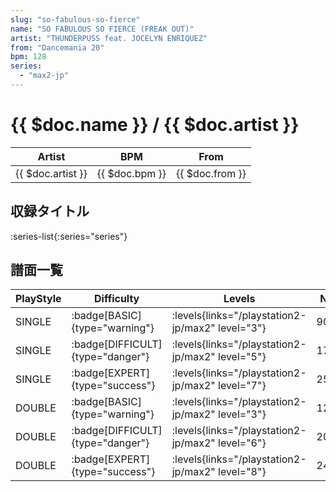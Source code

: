 ```yaml
---
slug: "so-fabulous-so-fierce"
name: "SO FABULOUS SO FIERCE (FREAK OUT)"
artist: "THUNDERPUSS feat. JOCELYN ENRIQUEZ"
from: "Dancemania 20"
bpm: 128
series:
  - "max2-jp"
---
```


# {{ $doc.name }} / {{ $doc.artist }}

|Artist|BPM|From|
|------|---|----|
|{{ $doc.artist }}|{{ $doc.bpm }}|{{ $doc.from }}|

## 収録タイトル

:series-list{:series="series"}

## 譜面一覧

|PlayStyle|Difficulty|Levels|Notes|Movie|
|---------|----------|------|-----|-----|
|SINGLE| :badge[BASIC]{type="warning"}| :levels{links="/playstation2-jp/max2" level="3"}|90/1||
|SINGLE| :badge[DIFFICULT]{type="danger"}| :levels{links="/playstation2-jp/max2" level="5"}|175/2||
|SINGLE| :badge[EXPERT]{type="success"}| :levels{links="/playstation2-jp/max2" level="7"}|256/3||
|DOUBLE| :badge[BASIC]{type="warning"}| :levels{links="/playstation2-jp/max2" level="3"}|125/1||
|DOUBLE| :badge[DIFFICULT]{type="danger"}| :levels{links="/playstation2-jp/max2" level="6"}|200/7||
|DOUBLE| :badge[EXPERT]{type="success"}| :levels{links="/playstation2-jp/max2" level="8"}|249/13||
